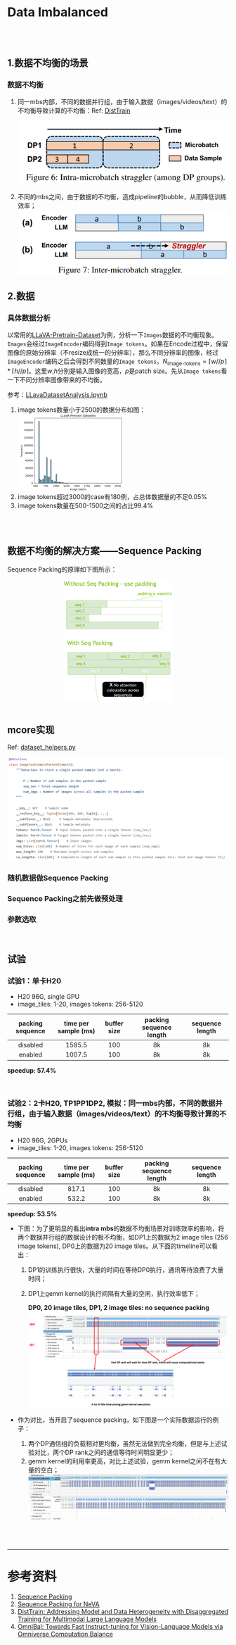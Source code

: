 # Data Imbalanced

<br><br>

## 1.数据不均衡的场景 

### 数据不均衡
1. 同一mbs内部，不同的数据并行组，由于输入数据（images/videos/text）的不均衡导致计算的不均衡：Ref: [DistTrain](https://arxiv.org/abs/2408.04275)
   
    ![data_imbalanced_intra_mbs_straggler](./images/data_imbalanced/data_imbalanced_intra_mbs_straggler.png)

2. 不同的mbs之间，由于数据的不均衡，造成pipeline的bubble，从而降低训练效率；
![data_imbalanced_inter_mbs_straggler](./images/data_imbalanced/data_imbalanced_inter_mbs_straggler.png)

## 2.数据

### 具体数据分析

以常用的[LLaVA-Pretrain-Dataset](https://huggingface.co/datasets/liuhaotian/LLaVA-Pretrain)为例，分析一下`Images`数据的不均衡现象。`Images`会经过`ImageEncoder`编码得到`Image tokens`。如果在Encode过程中，保留图像的原始分辨率（不resize成统一的分辨率），那么不同分辨率的图像，经过`ImageEncoder`编码之后会得到不同数量的`Image tokens`，$N_{\text{image-tokens}}=\lceil{w//p}\rceil*\lceil{h//p}\rceil$。这里$w$,$h$分别是输入图像的宽高，$p$是patch size。先从`Image tokens`看一下不同分辨率图像带来的不均衡。

参考：[LLavaDatasetAnalysis.ipynb](./LLavaDatasetAnalysis.ipynb)

1. image tokens数量小于2500的数据分布如图：
   <img src="./images/data_imbalanced/data_imbalanced_llava_datasets_stat_lessthan2500.png" alt="描述" width="50%">
2. image tokens超过3000的case有180例，占总体数据量的不足0.05%
3. image tokens数量在500-1500之间的占比99.4%

<br><br>

## 数据不均衡的解决方案——Sequence Packing

Sequence Packing的原理如下图所示：

<img src="./images/data_imbalanced/sequence_packing_principle.png" alt="描述" width="50%" style="display: block; margin: 0 auto;">

<br>

## mcore实现

Ref: [dataset_helpers.py](https://github.com/NVIDIA/Megatron-LM/blob/4429e8ebe21fb011529d7401c370841ce530785a/examples/multimodal/dataset_helpers.py#L49)

![](./images/data_imbalanced/code_image_task_sample_packed.png)

### 随机数据做Sequence Packing

### Sequence Packing之前先做预处理

### 参数选取

<br>

## 试验

### 试验1：单卡H20

* H20 96G, single GPU
* image_tiles: 1-20, images tokens: 256-5120
  
|packing sequence| time per sample (ms)|buffer size|packing sequence length|sequence length|
|:--------------:|:-------------------:|:---------:|:---------------------:|:-------------:|
|disabled|1585.5|100|8k|8k|
|enabled |1007.5|100|8k|8k|

**speedup: 57.4%**

<br>

### 试验2：2卡H20, TP1PP1DP2, 模拟：同一mbs内部，不同的数据并行组，由于输入数据（images/videos/text）的不均衡导致计算的不均衡
* H20 96G, 2GPUs
* image_tiles: 1-20, images tokens: 256-5120


|packing sequence| time per sample (ms)|buffer size|packing sequence length|sequence length|
|:--------------:|:-------------------:|:---------:|:---------------------:|:-------------:|
|disabled|817.1|100|8k|8k|
|enabled |532.2|100|8k|8k|


**speedup: 53.5%**


* 下图：为了更明显的看出**intra mbs**的数据不均衡场景对训练效率的影响，将两个数据并行组的数据设计的极不均衡，如DP1上的数据为2 image tiles (256 image tokens), DP0上的数据为20 image tiles。从下面的timeline可以看出：
    1. DP1的训练执行很快，大量的时间在等待DP0执行，通讯等待浪费了大量时间；
    2. DP1上gemm kernel的执行间隔有大量的空闲，执行效率低下；
   
        **DP0, 20 image tiles, DP1, 2 image tiles: no sequence packing**
        ![nsys_data_imbalanced_intra_mbs_straggler](./images/data_imbalanced/nsys_data_imbalanced_intra_mbs_straggler.png)

* 作为对比，当开启了sequence packing，如下图是一个实际数据运行的例子：
    1. 两个DP通信组的负载相对更均衡，虽然无法做到完全均衡，但是与上述试验对比，两个DP rank之间的通信等待时间明显更少；
    2. gemm kernel的利用率更高，对比上述试验，gemm kernel之间不在有大量的空白；
    ![nsys_data_imbalanced_intra_mbs_straggler_sequence_packing](./images/data_imbalanced/nsys_data_imbalanced_intra_mbs_straggler_sequence_packing.png
    )

<br><br>

****

# 参考资料
1. [Sequence Packing](https://docs.nvidia.com/nemo-framework/user-guide/24.12/nemotoolkit/features/optimizations/sequence_packing.html)
2. [Sequence Packing for NeVA](https://docs.nvidia.com/nemo-framework/user-guide/24.12/nemotoolkit/multimodal/mllm/sequence_packing.html)
3. [DistTrain: Addressing Model and Data Heterogeneity with Disaggregated Training for Multimodal Large Language Models](https://arxiv.org/abs/2408.04275)
4. [OmniBal: Towards Fast Instruct-tuning for Vision-Language Models via Omniverse Computation Balance](https://arxiv.org/abs/2407.20761)
